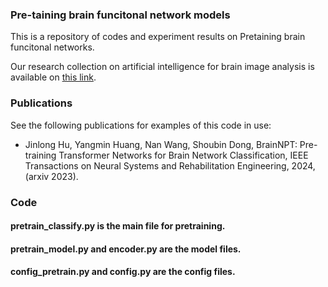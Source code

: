 ### Pre-taining brain funcitonal network models 
This is a repository of codes and experiment results on Pretaining brain funcitonal networks. 

Our research collection on artificial intelligence for brain image analysis is available on [this link](https://github.com/largeapp/AI-for-Brain-Image-Analysis).

### Publications
See the following publications for examples of this code in use:
* Jinlong Hu, Yangmin Huang, Nan Wang, Shoubin Dong, BrainNPT: Pre-training Transformer Networks for Brain Network Classification, IEEE Transactions on Neural Systems and Rehabilitation Engineering, 2024, (arxiv 2023).
 
  

### Code
#### pretrain_classify.py is the  main file for pretraining. 
#### pretrain_model.py and encoder.py are the model files. 
#### config_pretrain.py and config.py are the config files. 
